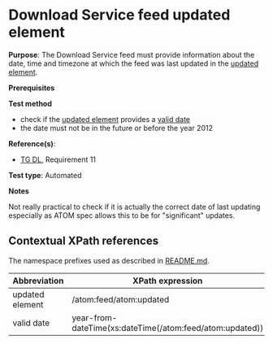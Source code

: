 # Download Service feed updated element

**Purpose**: The Download Service feed must provide information about the date, time and timezone at which the feed was last updated in the [updated element](#updatedelement).

**Prerequisites**

**Test method**

* check if the [updated element](#updatedelement) provides a [valid date](#validdate)
* the date must not be in the future or before the year 2012

**Reference(s)**:

* [TG DL](http://inspire.ec.europa.eu/id/ats/download-atom/3.1/atom-pre-defined/README#ref_TG_DL), Requirement 11

**Test type**: Automated

**Notes**

Not really practical to check if it is actually the correct date of last updating especially as ATOM spec allows this to be for "significant" updates.

## Contextual XPath references

The namespace prefixes used as described in [README.md](http://inspire.ec.europa.eu/id/ats/download-atom/3.1/atom-pre-defined/README#namespaces).

Abbreviation                                               |  XPath expression
---------------------------------------------------------- | -------------------------------------------------------------------------
updated element <a name="updatedelement"></a> | /atom:feed/atom:updated
valid date <a name="validdate"></a> | year-from-dateTime(xs:dateTime(/atom:feed/atom:updated))

